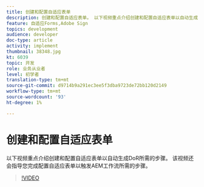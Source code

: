```yaml
---
title: 创建和配置自适应表单
description: 创建和配置自适应表单。 以下视频重点介绍创建和配置自适应表单以自动生成DoR所需的步骤。 该视频还会指导您完成配置自适应表单以触发AEM工作流所需的步骤。
feature: 自适应Forms,Adobe Sign
topics: development
audience: developer
doc-type: article
activity: implement
thumbnail: 38348.jpg
kt: 6039
topic: 开发
role: 业务从业者
level: 初学者
translation-type: tm+mt
source-git-commit: d9714b9a291ec3ee5f3dba9723de72bb120d2149
workflow-type: tm+mt
source-wordcount: '93'
ht-degree: 1%

---
```


# 创建和配置自适应表单

以下视频重点介绍创建和配置自适应表单以自动生成DoR所需的步骤。 该视频还会指导您完成配置自适应表单以触发AEM工作流所需的步骤。

>[!VIDEO](https://video.tv.adobe.com/v/38348/?quality=9&learn=on)

